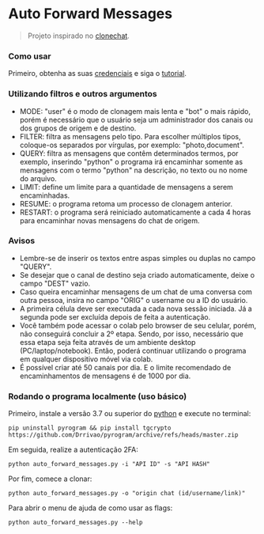 # Auto Forward Messages

> Projeto inspirado no [clonechat](https://github.com/apenasrr/clonechat).

### Como usar

Primeiro, obtenha as suas [credenciais](https://upolar.github.io/clonechats-docs/#obtendo-credenciais-da-api-do-telegram) e siga o [tutorial](https://t.me/auto_forward_messages_drrivao).


### Utilizando filtros e outros argumentos

- MODE: "user" é o modo de clonagem mais lenta e "bot" o mais rápido, porém é necessário que o usuário seja um administrador dos canais ou dos grupos de origem e de destino.
- FILTER: filtra as mensagens pelo tipo. Para escolher múltiplos tipos, coloque-os separados por vírgulas, por exemplo: "photo,document".
- QUERY: filtra as mensagens que contêm determinados termos, por exemplo, inserindo "python" o programa irá encaminhar somente as mensagens com o termo "python" na descrição, no texto ou no nome do arquivo.
- LIMIT: define um limite para a quantidade de mensagens a serem encaminhadas.
- RESUME: o programa retoma um processo de clonagem anterior.
- RESTART: o programa será reiniciado automaticamente a cada 4 horas para encaminhar novas mensagens do chat de origem.

### Avisos

- Lembre-se de inserir os textos entre aspas simples ou duplas no campo "QUERY".
- Se desejar que o canal de destino seja criado automaticamente, deixe o campo "DEST" vazio.
- Caso queira encaminhar mensagens de um chat de uma conversa com outra pessoa, insira no campo "ORIG" o username ou a ID do usuário.
- A primeira célula deve ser executada a cada nova sessão iniciada. Já a segunda pode ser excluída depois de feita a autenticação.
- Você também pode acessar o colab pelo browser de seu celular, porém, não conseguirá concluir a 2º etapa. Sendo, por isso, necessário que essa etapa seja feita através de um ambiente desktop (PC/laptop/notebook). Então, poderá continuar utilizando o programa em qualquer dispositivo móvel via colab.
- É possível criar até 50 canais por dia. E o limite recomendado de encaminhamentos de mensagens é de 1000 por dia.

### Rodando o programa localmente (uso básico)

Primeiro, instale a versão 3.7 ou superior do [python](https://www.python.org/downloads/) e execute no terminal:

```
pip uninstall pyrogram && pip install tgcrypto https://github.com/Drrivao/pyrogram/archive/refs/heads/master.zip
```

Em seguida, realize a autenticação 2FA:

```
python auto_forward_messages.py -i "API ID" -s "API HASH"
```

Por fim, comece a clonar:

```
python auto_forward_messages.py -o "origin chat (id/username/link)"
```

Para abrir o menu de ajuda de como usar as flags:

```
python auto_forward_messages.py --help
```
